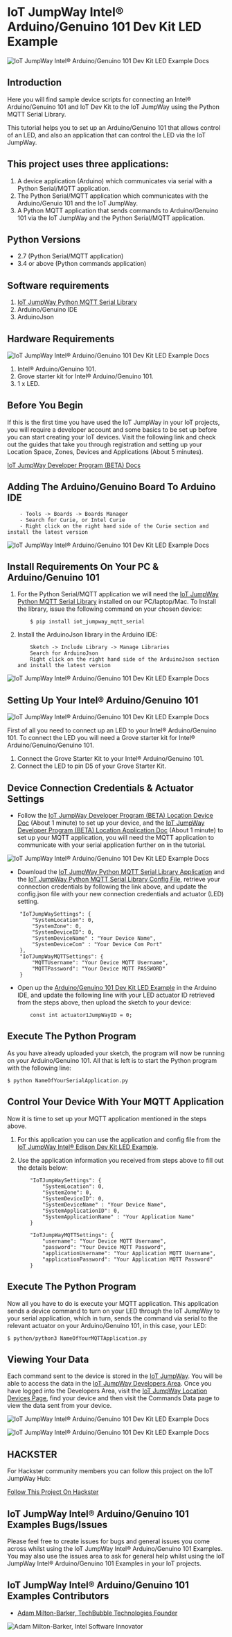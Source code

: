 # IoT JumpWay Intel® Arduino/Genuino 101 Dev Kit LED Example

![IoT JumpWay Intel® Arduino/Genuino 101 Dev Kit LED Example Docs](../../images/Dev-Kit-LED/Arduino-101-Dev-Kit-LED.png)

## Introduction

Here you will find sample device scripts for connecting an Intel® Arduino/Genuino 101 and IoT Dev Kit to the IoT JumpWay using the Python MQTT Serial Library.

This tutorial helps you to set up an Arduino/Genuino 101 that allows control of an LED, and also an application that can control the LED via the IoT JumpWay.

## This project uses three applications:

1. A device application (Arduino) which communicates via serial with a Python Serial/MQTT application.
2. The Python Serial/MQTT application which communicates with the Arduino/Genuio 101 and the IoT JumpWay.
3. A Python MQTT application that sends commands to Arduino/Genuino 101 via the IoT JumpWay and the Python Serial/MQTT application.

## Python Versions

- 2.7 (Python Serial/MQTT application)
- 3.4 or above (Python commands application)

## Software requirements

1. [IoT JumpWay Python MQTT Serial Library](https://github.com/iotJumpway/IoT-JumpWay-Python-MQTT-Serial-Client "IoT JumpWay Python MQTT Serial Library")
2. Arduino/Genuino IDE
2. ArduinoJson

## Hardware Requirements

![IoT JumpWay Intel® Arduino/Genuino 101 Dev Kit LED Example Docs](../../images/Dev-Kit-LED/Arduino-101-Hardware.jpg)

1. Intel® Arduino/Genuino 101.
2. Grove starter kit for Intel® Arduino/Genuino 101.
3. 1 x LED.

## Before You Begin

If this is the first time you have used the IoT JumpWay in your IoT projects, you will require a developer account and some basics to be set up before you can start creating your IoT devices. Visit the following link and check out the guides that take you through registration and setting up your Location Space, Zones, Devices and Applications (About 5 minutes).

[IoT JumpWay Developer Program (BETA) Docs](https://github.com/iotJumpway/IoT-JumpWay-Docs/ "IoT JumpWay Developer Program (BETA) Docs")

## Adding The Arduino/Genuino Board To Arduino IDE

        - Tools -> Boards -> Boards Manager
        - Search for Curie, or Intel Curie
        - Right click on the right hand side of the Curie section and install the latest version

![IoT JumpWay Intel® Arduino/Genuino 101 Dev Kit LED Example Docs](../../images/Docs/Curie.jpg)

## Install Requirements On Your PC & Arduino/Genuino 101

1. For the Python Serial/MQTT application we will need the [IoT JumpWay Python MQTT Serial Library](https://github.com/iotJumpway/IoT-JumpWay-Python-MQTT-Serial-Client "IoT JumpWay Python MQTT Serial Library") installed on our PC/laptop/Mac. To Install the library, issue the following command on your chosen device:

    ```
        $ pip install iot_jumpway_mqtt_serial
    ```

2. Install the ArduinoJson library in the Arduino IDE:

    ```
        Sketch -> Include Library -> Manage Libraries
        Search for ArduinoJson
        Right click on the right hand side of the ArduinoJson section and install the latest version
    ```

![IoT JumpWay Intel® Arduino/Genuino 101 Dev Kit LED Example Docs](../../images/Docs/ArduinoJson.jpg)

## Setting Up Your Intel® Arduino/Genuino 101

![IoT JumpWay Intel® Arduino/Genuino 101 Dev Kit LED Example Docs](../../images/Dev-Kit-LED/Arduino-101-Setup.jpg)

First of all you need to connect up an LED to your Intel® Arduino/Genuino 101. To connect the LED you will need a Grove starter kit for Intel® Arduino/Genuino/Genuino 101.

1. Connect the Grove Starter Kit to your Intel® Arduino/Genuino 101.
2. Connect the LED to pin D5 of your Grove Starter Kit.

## Device Connection Credentials & Actuator Settings

- Follow the [IoT JumpWay Developer Program (BETA) Location Device Doc](https://github.com/iotJumpway/IoT-JumpWay-Docs/blob/master/4-Location-Devices.md "IoT JumpWay Developer Program (BETA) Location Device Doc") (About 1 minute) to set up your device, and the [IoT JumpWay Developer Program (BETA) Location Application Doc](https://github.com/iotJumpway/IoT-JumpWay-Docs/blob/master/5-Location-Applications.md "IoT JumpWay Developer Program (BETA) Location Application Doc") (About 1 minute) to set up your MQTT application, you will need the MQTT application to communicate with your serial application further on in the tutorial.

![IoT JumpWay  Intel® Arduino/Genuino 101 Dev Kit LED Example Docs](../../images/Dev-Kit-LED/Device-Creation.png)

- Download the [IoT JumpWay Python MQTT Serial Library Application](https://github.com/iotJumpway/IoT-JumpWay-Python-MQTT-Serial-Client/blob/master/application.py "IoT JumpWay Python MQTT Serial Library Application") and the [IoT JumpWay Python MQTT Serial Library Config File](https://github.com/iotJumpway/IoT-JumpWay-Python-MQTT-Serial-Client/blob/master/config.json "IoT JumpWay Python MQTT Serial Library Config File"), retrieve your connection credentials by following the link above, and update the config.json file with your new connection  credentials and actuator (LED) setting.

```
	"IoTJumpWaySettings": {
        "SystemLocation": 0,
        "SystemZone": 0,
        "SystemDeviceID": 0,
        "SystemDeviceName" : "Your Device Name",
        "SystemDeviceCom" : "Your Device Com Port"
    },
	"IoTJumpWayMQTTSettings": {
        "MQTTUsername": "Your Device MQTT Username",
        "MQTTPassword": "Your Device MQTT PASSWORD"
    }
```

- Open up the [Arduino/Genuino 101 Dev Kit LED Example](https://github.com/iotJumpway/IoT-JumpWay-Intel-Examples/blob/master/Intel-Arduino-101/Dev-Kit-LED/Dev-Kit-LED.ino "Arduino/Genuino 101 Dev Kit LED Example") in the Arduino IDE, and update the following line with your LED actuator ID retrieved from the steps above, then upload the sketch to your device:

    ```
        const int actuator1JumpWayID = 0;
    ```

## Execute The Python Program

As you have already uploaded your sketch, the program will now be running on your Arduino/Genuino 101. All that is left is to start the Python program with the following line:

    $ python NameOfYourSerialApplication.py

## Control Your Device With Your MQTT Application

Now it is time to set up your MQTT application mentioned in the steps above.

1. For this application you can use the application and config file from the [IoT JumpWay Intel® Edison Dev Kit LED Example](https://github.com/iotJumpway/IoT-JumpWay-Intel-Examples/tree/master/Intel-Edison/Dev-Kit-LED/Python "IoT JumpWay Intel® Edison Dev Kit LED Example").

2. Use the application information you received from steps above to fill out the details below:

    ```
        "IoTJumpWaySettings": {
            "SystemLocation": 0,
            "SystemZone": 0,
            "SystemDeviceID": 0,
            "SystemDeviceName" : "Your Device Name",
            "SystemApplicationID": 0,
            "SystemApplicationName" : "Your Application Name"
        }
    ```

    ```
        "IoTJumpWayMQTTSettings": {
            "username": "Your Device MQTT Username",
            "password": "Your Device MQTT Password",
            "applicationUsername": "Your Application MQTT Username",
            "applicationPassword": "Your Application MQTT Password"
        }
    ```

## Execute The Python Program

Now all you have to do is execute your MQTT application. This application sends a device command to turn on your LED through the IoT JumpWay to your serial application, which in turn, sends the command via serial to the relevant actuator on your Arduino/Genuino 101, in this case, your LED:

    $ python/python3 NameOfYourMQTTApplication.py

## Viewing Your Data

Each command sent to the device is stored in the [IoT JumpWay](https://iot.techbubbletechnologies.com/ "IoT JumpWay"). You will be able to access the data in the [IoT JumpWay Developers Area](https://iot.techbubbletechnologies.com/developers/dashboard/ "IoT JumpWay Developers Area"). Once you have logged into the Developers Area, visit the [IoT JumpWay Location Devices Page](https://iot.techbubbletechnologies.com/developers/location-devices "Location Devices page"), find your device and then visit the Commands Data page to view the data sent from your device.

![IoT JumpWay  Intel® Arduino/Genuino 101 Dev Kit LED Example Docs](../../images/Dev-Kit-LED/SensorData.png)

![IoT JumpWay  Intel® Arduino/Genuino 101 Dev Kit LED Example Docs](../../images/Dev-Kit-LED/WarningData.png)

## HACKSTER

For Hackster community members you can follow this project on the IoT JumpWay Hub:

[Follow This Project On Hackster](https://www.hackster.io/AdamMiltonBarker/intel-arduino-genuino-101-dev-kit-led-example-980afb "Follow This Project On Hackster")

## IoT JumpWay Intel® Arduino/Genuino 101 Examples Bugs/Issues

Please feel free to create issues for bugs and general issues you come across whilst using the IoT JumpWay Intel® Arduino/Genuino 101 Examples. You may also use the issues area to ask for general help whilst using the IoT JumpWay Intel® Arduino/Genuino 101 Examples in your IoT projects.

## IoT JumpWay Intel® Arduino/Genuino 101 Examples Contributors

- [Adam Milton-Barker, TechBubble Technologies Founder](https://github.com/iotJumpway "Adam Milton-Barker, TechBubble Technologies Founder")

![Adam Milton-Barker,  Intel Software Innovator](../../images/main/Intel-Software-Innovator.jpg)